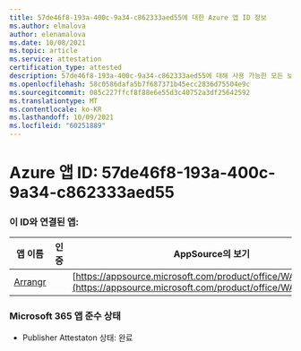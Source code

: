 ```yaml
---
title: 57de46f8-193a-400c-9a34-c862333aed55에 대한 Azure 앱 ID 정보
ms.author: elmalova
author: elenamalova
ms.date: 10/08/2021
ms.topic: article
ms.service: attestation
certification_type: attested
description: 57de46f8-193a-400c-9a34-c862333aed55에 대해 사용 가능한 모든 보안 및 규정 준수 정보입니다.
ms.openlocfilehash: 58c0586dafa5b7f687371b45ecc2836d75504e9c
ms.sourcegitcommit: 085c227ffcf8f88e6e55d3c40752a3df25642592
ms.translationtype: MT
ms.contentlocale: ko-KR
ms.lasthandoff: 10/09/2021
ms.locfileid: "60251889"
---
```

# <a name="azure-app-id-57de46f8-193a-400c-9a34-c862333aed55"></a>Azure 앱 ID: 57de46f8-193a-400c-9a34-c862333aed55


### <a name="apps-associated-with-this-id"></a>이 ID와 연결된 앱:
| **앱 이름** | **인증** | **AppSource의 보기** |
|--------------|---------------|-----------------------|
| [Arrangr](https://docs.microsoft.com/microsoft-365-app-certification/forward/WA200002975) |  | [https://appsource.microsoft.com/product/office/WA200002975](https://appsource.microsoft.com/product/office/WA200002975) |

### <a name="microsoft-365-app-compliance-status"></a>Microsoft 365 앱 준수 상태
- Publisher Attestaton 상태: 완료
